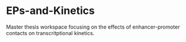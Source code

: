 # EPs-and-Kinetics
Master thesis workspace focusing on the effects of enhancer-promoter contacts on transcritptional kinetics.
